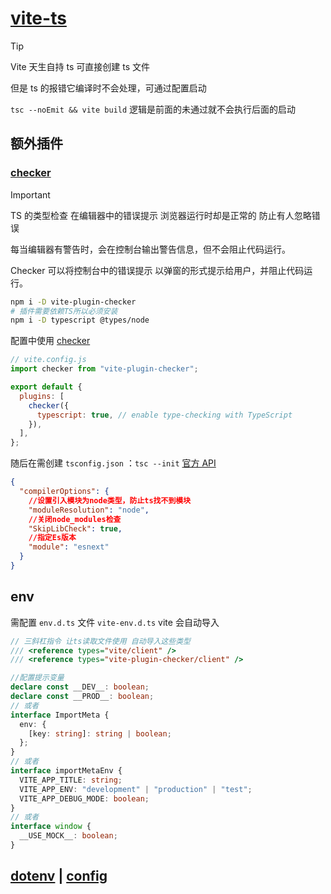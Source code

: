 # [vite-ts](https://cn.vitejs.dev/guide/features#typescript)

> [!TIP]
> Vite 天生自持 ts 可直接创建 ts 文件
>
> 但是 ts 的报错它编译时不会处理，可通过配置启动
>
> `tsc --noEmit && vite build` 逻辑是前面的未通过就不会执行后面的启动

## 额外插件

### [checker](https://github.com/fi3ework/vite-plugin-checker)

> [!IMPORTANT]
> TS 的类型检查 在编辑器中的错误提示 浏览器运行时却是正常的 防止有人忽略错误
>
> 每当编辑器有警告时，会在控制台输出警告信息，但不会阻止代码运行。
>
> Checker 可以将控制台中的错误提示 以弹窗的形式提示给用户，并阻止代码运行。

```bash
npm i -D vite-plugin-checker
# 插件需要依赖TS所以必须安装
npm i -D typescript @types/node
```

配置中使用 [checker](https://github.com/fi3ework/vite-plugin-checker)

```js
// vite.config.js
import checker from "vite-plugin-checker";

export default {
  plugins: [
    checker({
      typescript: true, // enable type-checking with TypeScript
    }),
  ],
};
```

随后在需创建 `tsconfig.json` ：`tsc --init` [官方 API](https://www.typescriptlang.org/tsconfig)

```json
{
  "compilerOptions": {
    //设置引入模块为node类型，防止ts找不到模块
    "moduleResolution": "node",
    //关闭node_modules检查
    "SkipLibCheck": true,
    //指定Es版本
    "module": "esnext"
  }
}
```

## env

需配置 `env.d.ts` 文件 `vite-env.d.ts` vite 会自动导入

```typescript
// 三斜杠指令 让ts读取文件使用 自动导入这些类型
/// <reference types="vite/client" />
/// <reference types="vite-plugin-checker/client" />

//配置提示变量
declare const __DEV__: boolean;
declare const __PROD__: boolean;
// 或者
interface ImportMeta {
  env: {
    [key: string]: string | boolean;
  };
}
// 或者
interface importMetaEnv {
  VITE_APP_TITLE: string;
  VITE_APP_ENV: "development" | "production" | "test";
  VITE_APP_DEBUG_MODE: boolean;
}
// 或者
interface window {
  __USE_MOCK__: boolean;
}
```

## [dotenv](./dotenv.md) | [config](./config.md)
